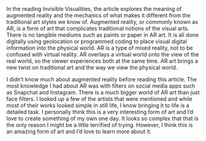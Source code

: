 In the reading Invisible Visualities, the article explores the meaning of augmented reality and the mechanics of what makes it different from the traditional art styles we know of. Augmented reality, or commonly known as AR, is a form of art that complicates traditional notions of the visual arts. There is no tangible mediums such as paints or paper in AR art. It is all done digitally using geolocation or programmed coding to place visual digital information into the physical world. AR is a type of mixed reality, not to be confused with virtual reality. AR overlays a virtual world onto the view of the real world, so the viewer experiences both at the same time. AR art brings a new twist on traditional art and the way we view the physical world. 

I didn’t know much about augmented reality before reading this article. The most knowledge I had about AR was with filters on social media apps such as Snapchat and Instagram. There is a much bigger world of AR art than just face filters. I looked up a few of the artists that were mentioned and while most of their works looked simple in still life, I know bringing it to life is a detailed task. I personally think this is a very interesting form of art and I’d love to create something of my own one day. It looks so complex that that is the only reason I might be a little terrified of trying. However, I think this is an amazing form of art and I’d love to learn more about it. 


